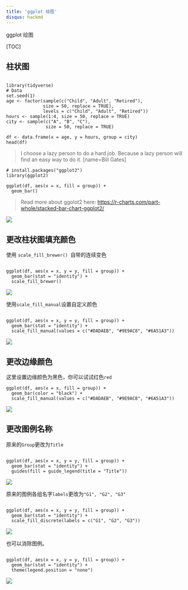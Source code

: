 ```yaml
---
title: 'ggplot 绘图'
disqus: hackmd
---
```


ggplot 绘图


[TOC]



柱状图
---

```rust=

library(tidyverse)
# Data 
set.seed(1)
age <- factor(sample(c("Child", "Adult", "Retired"),
              size = 50, replace = TRUE),
              levels = c("Child", "Adult", "Retired"))
hours <- sample(1:4, size = 50, replace = TRUE)
city <- sample(c("A", "B", "C"),
               size = 50, replace = TRUE)

df <- data.frame(x = age, y = hours, group = city)
head(df)
```
> I choose a lazy person to do a hard job. Because a lazy person will find an easy way to do it. [name=Bill Gates]


```ruby=
# install.packages("ggplot2")
library(ggplot2)

ggplot(df, aes(x = x, fill = group)) + 
  geom_bar() 

```

> Read more about ggolot2 here: https://r-charts.com/part-whole/stacked-bar-chart-ggplot2/

![](https://i.imgur.com/kK8ceo8.png)


更改柱状图填充颜色
---

使用  `scale_fill_brewer() `自带的连续变色
```rust=

ggplot(df, aes(x = x, y = y, fill = group)) + 
  geom_bar(stat = "identity") +
  scale_fill_brewer() 

```
![](https://i.imgur.com/mP9VEFz.png)


使用`scale_fill_manual`设置自定义颜色

```rust=

ggplot(df, aes(x = x, y = y, fill = group)) + 
  geom_bar(stat = "identity") +
  scale_fill_manual(values = c("#DADAEB", "#9E9AC8", "#6A51A3")) 

```

![](https://i.imgur.com/eafqVpw.png)


## 更改边缘颜色

这里设置边缘颜色为黑色，你可以试试红色`red`
```rust=
ggplot(df, aes(x = x, fill = group)) + 
  geom_bar(color = "black") +
  scale_fill_manual(values = c("#DADAEB", "#9E9AC8", "#6A51A3")) 
```

![](https://i.imgur.com/C1FYtf2.png)


更改图例名称
---
原来的`Group`更改为`Title`

```rust=

ggplot(df, aes(x = x, y = y, fill = group)) + 
  geom_bar(stat = "identity") +
  guides(fill = guide_legend(title = "Title"))

```
![](https://i.imgur.com/GpJSAX2.png)


原来的图例各组名字`labels`更改为`"G1", "G2", "G3"`

```rust=

ggplot(df, aes(x = x, y = y, fill = group)) + 
  geom_bar(stat = "identity") +
  scale_fill_discrete(labels = c("G1", "G2", "G3")) 

```

![](https://i.imgur.com/8IBYMFz.png)


也可以消除图例。

```rust=

ggplot(df, aes(x = x, y = y, fill = group)) + 
  geom_bar(stat = "identity") +
  theme(legend.position = "none")

```

![](https://i.imgur.com/ujR84Hp.png)

